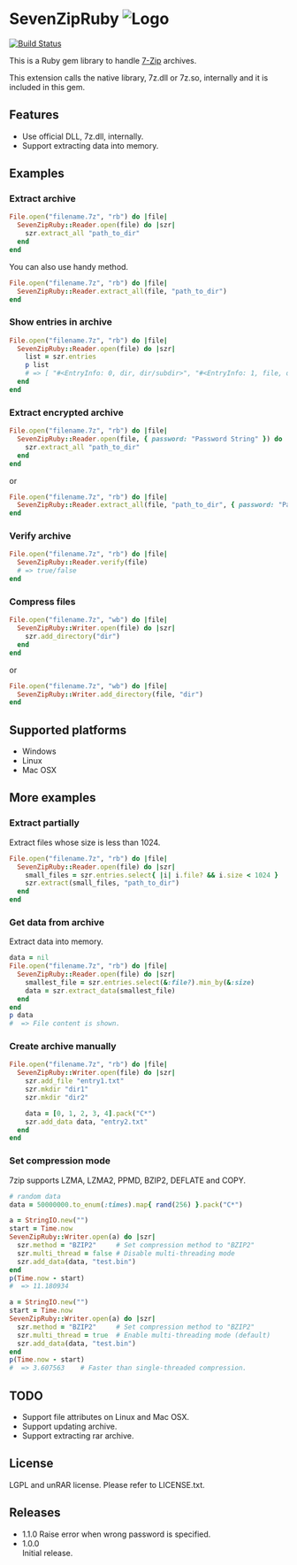 # SevenZipRuby ![Logo](https://raw.github.com/masamitsu-murase/seven_zip_ruby/master/resources/seven_zip_ruby_logo.png)

[![Build Status](https://travis-ci.org/masamitsu-murase/seven_zip_ruby.png?branch=master)](https://travis-ci.org/masamitsu-murase/seven_zip_ruby)

This is a Ruby gem library to handle [7-Zip](http://www.7-zip.org) archives.

This extension calls the native library, 7z.dll or 7z.so, internally and it is included in this gem.

## Features
* Use official DLL, 7z.dll, internally.
* Support extracting data into memory.

## Examples

### Extract archive

```ruby
File.open("filename.7z", "rb") do |file|
  SevenZipRuby::Reader.open(file) do |szr|
    szr.extract_all "path_to_dir"
  end
end
```

You can also use handy method.

```ruby
File.open("filename.7z", "rb") do |file|
  SevenZipRuby::Reader.extract_all(file, "path_to_dir")
end
```

### Show entries in archive

```ruby
File.open("filename.7z", "rb") do |file|
  SevenZipRuby::Reader.open(file) do |szr|
    list = szr.entries
    p list
    # => [ "#<EntryInfo: 0, dir, dir/subdir>", "#<EntryInfo: 1, file, dir/file.txt>", ... ]
  end
end
```

### Extract encrypted archive

```ruby
File.open("filename.7z", "rb") do |file|
  SevenZipRuby::Reader.open(file, { password: "Password String" }) do |szr|
    szr.extract_all "path_to_dir"
  end
end
```
or

```ruby
File.open("filename.7z", "rb") do |file|
  SevenZipRuby::Reader.extract_all(file, "path_to_dir", { password: "Password String" })
end
```


### Verify archive

```ruby
File.open("filename.7z", "rb") do |file|
  SevenZipRuby::Reader.verify(file)
  # => true/false
end
```

### Compress files

```ruby
File.open("filename.7z", "wb") do |file|
  SevenZipRuby::Writer.open(file) do |szr|
    szr.add_directory("dir")
  end
end
```
or

```ruby
File.open("filename.7z", "wb") do |file|
  SevenZipRuby::Writer.add_directory(file, "dir")
end
```

## Supported platforms

* Windows
* Linux
* Mac OSX

## More examples

### Extract partially

Extract files whose size is less than 1024.

```ruby
File.open("filename.7z", "rb") do |file|
  SevenZipRuby::Reader.open(file) do |szr|
    small_files = szr.entries.select{ |i| i.file? && i.size < 1024 }
    szr.extract(small_files, "path_to_dir")
  end
end
```

### Get data from archive

Extract data into memory.

```ruby
data = nil
File.open("filename.7z", "rb") do |file|
  SevenZipRuby::Reader.open(file) do |szr|
    smallest_file = szr.entries.select(&:file?).min_by(&:size)
    data = szr.extract_data(smallest_file)
  end
end
p data
#  => File content is shown.
```

### Create archive manually

```ruby
File.open("filename.7z", "rb") do |file|
  SevenZipRuby::Writer.open(file) do |szr|
    szr.add_file "entry1.txt"
    szr.mkdir "dir1"
    szr.mkdir "dir2"

    data = [0, 1, 2, 3, 4].pack("C*")
    szr.add_data data, "entry2.txt"
  end
end
```

### Set compression mode

7zip supports LZMA, LZMA2, PPMD, BZIP2, DEFLATE and COPY.  

```ruby
# random data
data = 50000000.to_enum(:times).map{ rand(256) }.pack("C*")

a = StringIO.new("")
start = Time.now
SevenZipRuby::Writer.open(a) do |szr|
  szr.method = "BZIP2"     # Set compression method to "BZIP2"
  szr.multi_thread = false # Disable multi-threading mode
  szr.add_data(data, "test.bin")
end
p(Time.now - start)
#  => 11.180934

a = StringIO.new("")
start = Time.now
SevenZipRuby::Writer.open(a) do |szr|
  szr.method = "BZIP2"     # Set compression method to "BZIP2"
  szr.multi_thread = true  # Enable multi-threading mode (default)
  szr.add_data(data, "test.bin")
end
p(Time.now - start)
#  => 3.607563    # Faster than single-threaded compression.
```


## TODO

* Support file attributes on Linux and Mac OSX.
* Support updating archive.
* Support extracting rar archive.


## License
LGPL and unRAR license. Please refer to LICENSE.txt.

## Releases

* 1.1.0
  Raise error when wrong password is specified.
* 1.0.0  
  Initial release.

